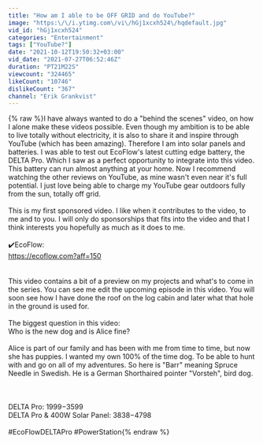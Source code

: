 ```yaml
---
title: "How am I able to be OFF GRID and do YouTube?"
image: "https:\/\/i.ytimg.com\/vi\/hGj1xcxh524\/hqdefault.jpg"
vid_id: "hGj1xcxh524"
categories: "Entertainment"
tags: ["YouTube?"]
date: "2021-10-12T19:50:32+03:00"
vid_date: "2021-07-27T06:52:46Z"
duration: "PT21M22S"
viewcount: "324465"
likeCount: "10746"
dislikeCount: "367"
channel: "Erik Grankvist"
---
```

{% raw %}I have always wanted to do a &quot;behind the scenes&quot; video, on how I alone make these videos possible. Even though my ambition is to be able to live totally without electricity, it is also to share it and inspire through YouTube (which has been amazing). Therefore I am into solar panels and batteries. I was able to test out EcoFlow's latest cutting edge battery, the DELTA Pro. Which I saw as a perfect opportunity to integrate into this video. This battery can run almost anything at your home. Now I recommend watching the other reviews on YouTube, as mine wasn't even near it's full potential. I just love being able to charge my YouTube gear outdoors fully from the sun, totally off grid.<br /><br />This is my first sponsored video. I like when it contributes to the video, to me and to you. I will only do sponsorships that fits into the video and that I think interests you hopefully as much as it does to me. <br /><br />✔️EcoFlow:<br /><a rel="nofollow" target="blank" href="https://ecoflow.com?aff=150">https://ecoflow.com?aff=150</a><br /><br /><br />This video contains a bit of a preview on my projects and what's to come in the series. You can see me edit the upcoming episode in this video. You will soon see how I have done the roof on the log cabin and later what that hole in the ground is used for. <br /><br />The biggest question in this video:<br />Who is the new dog and is Alice fine?<br /><br />Alice is part of our family and has been with me from time to time, but now she has puppies. I wanted my own 100% of the time dog. To be able to hunt with and go on all of my adventures. So here is &quot;Barr&quot; meaning Spruce Needle in Swedish. He is a German Shorthaired pointer &quot;Vorsteh&quot;, bird dog. <br /><br /><br /><br />DELTA Pro: $1999-$3599<br />DELTA Pro &amp; 400W Solar Panel: $3838-$4798<br /><br />#EcoFlowDELTAPro #PowerStation{% endraw %}
